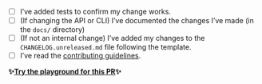 <!-- Please provide a brief summary of your changes: -->

<!-- Please ensure you’ve done all of these things (if applicable). -->
<!-- You can replace the `[ ]` with `[x]` to mark each task as done. -->

- [ ] I’ve added tests to confirm my change works.
- [ ] (If changing the API or CLI) I’ve documented the changes I’ve made (in the `docs/` directory)
- [ ] (If not an internal change) I’ve added my changes to the `CHANGELOG.unreleased.md` file following the template.
- [ ] I’ve read the [contributing guidelines](https://github.com/prettier/prettier/blob/master/CONTRIBUTING.md).

**✨[Try the playground for this PR](https://prettier.io/playground-redirect)✨**
